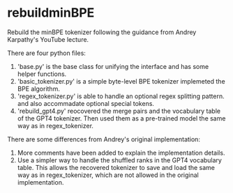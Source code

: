 # rebuildminBPE
Rebuild the minBPE tokenizer following the guidance from Andrey Karpathy's YouTube lecture.

There are four python files:
1. 'base.py' is the base class for unifying the interface and has some helper functions.
2. 'basic_tokenizer.py' is a simple byte-level BPE tokenizer implemeted the BPE algorithm.
3. 'regex_tokenizer.py' is able to handle an optional regex splitting pattern. and also accommadate optional special tokens.
4. 'rebuild_gpt4.py' reocovered the merge pairs and the vocabulary table of the GPT4 tokenizer. Then used them as a pre-trained model the same way as in regex_tokenizer.

There are some differences from Andrey's original implementation:
1. More comments have been added to explain the implementation details. 
2. Use a simpler way to handle the shuffled ranks in the GPT4 vocabulary table. This allows the recovered tokenizer to save and load the same way as in regex_tokenizer, which are not allowed in the original implementation.
